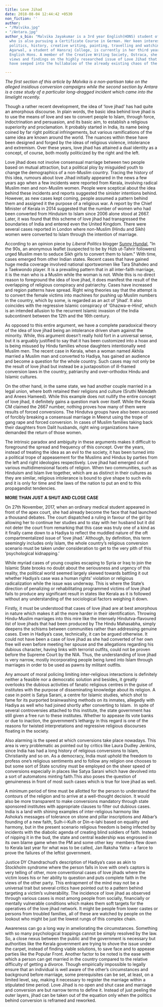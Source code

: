 ```yaml
---
title: Love Jihad
date: 2018-08-04 12:44:42 +0530
non_fiction: ''
author:
- "/Malvika.jpg"
- "/Antara.jpg"
author_s_bio: "Malvika Jayakumar is a 3rd year English(HONS) student of Hansraj College
  who is also pursuing a Certificate Course in German. Her keen interests include
  politics, history, creative writing, painting, travelling and watching movies.\n\n\nAntara
  Agarwal, a student of Hansraj College, is currently in her third year of pursuing
  English Hons. A member of the Creative Writing Society, Ostraca, she pens down her
  views and findings on the highly researched issue of Love Jihad that is said to
  have seeped into the hullabaloo of the already existing chaos of the county. "

---
```

_The first section of this article by Malvika is a non-partisan take on the alleged insidious conversion campaigns while the second section by Antara is a case study of a particular long-dragged incident which came into the limelight recently._

Though a rather recent development, the idea of ‘love jihad’ has had quite an amorphous discourse. In plain words, the basic idea behind love jihad is to use the means of love and sex to convert people to Islam, through force, indoctrination and persuasion, and its basic aim, to establish a religious superiority and proclamation. It probably started in India, its name being coined by far right political infringements, but various ramifications of the same idea are known around the world. The nuances within these have been designed and forged by the ideas of religious violence, intolerance and extremism. Over these years, love jihad has attained a dual identity as a concept, of course, both mostly politicized by the right and the left.

Love jihad does not involve consensual marriage between two people based on mutual attraction, but a political ploy by misguided youth to change the demographics of a non-Muslim country. Tracing the history of this idea, rumours about love Jihad initially appeared in the news a few years ago when a few incidents were reported from Kerala, involving radical Muslim men and non-Muslim women. People were sceptical about the idea behind these incidents and reports suggested the sinister intentions behind. However, as new cases kept coming, people assumed a pattern behind them and assigned it the purpose of a religious war. A report by the Chief Minister of Kerala in 2014 suggested that the number of women who had been converted from Hinduism to Islam since 2006 alone stood at 2667. Later, it was found that this scheme of love jihad had transgressed the boundaries of India and entered even the United Kingdom. There were several cases reported in London where non-Muslim (Hindu and Sikh) women were converted to Islam through the intention of marriage.

According to an opinion piece by _Liberal Politics_ blogger [Sunny Hundal](https://en.wikipedia.org/wiki/Sunny_Hundal), "In the 90s, an anonymous leaflet (suspected to be by Hizb ut-Tahrir followers) urged Muslim men to seduce Sikh girls to convert them to Islam." With time, cases emerged from other Indian states. Recent cases that have gained huge media coverage involved national sportswomen like Tara Shahdeo and a Taekwondo player. It is a prevailing pattern that in all inter-faith marriage, it is the man who is a Muslim while the woman is not. While this is no direct reason to foreground the idea of love jihad, it does manifest the result of the overlapping of religious conspiracy and patriarchy. Cases have increased and region patterns have spread. Right wing theories say that the attempt is to convert the female victims into machines for pushing up Muslim numbers in the country, which by some, is regarded as an act of ‘jihad’. It also coincides with the regressive Islamic conspiracy of ‘Ghazwa-e-Hind’, which is an intended allusion to the recurrent Islamic invasion of the India subcontinent between the 12th and the 16th century.

As opposed to this entire argument, we have a complete paradoxical theory of the idea of love jihad being an intolerance driven sham against the minority. While, this argument doesn’t really hold fort in a universal sense, but it is arguably justified to say that it has been customized into a hoax and is being misused by Hindu families whose daughters intentionally wed Muslim men. The recent case in Kerala, when a woman named Akhila married a Muslim man and converted to Hadiya, has gained an audience and become a question for the whole country. Such cases may not only be the result of love jihad but instead be a juxtaposition of ill-framed conversion laws in the country, patriarchy and over-orthodox Hindu and Islamic cultures.

On the other hand, in the same state, we had another couple married in a legal union, where both retained their religions and culture (Sruthi Meledath and Anees Hameed). While this example does not nullify the entire concept of love jihad, it definitely gains a question mark over itself. While the Kerala CM claimed the 2667 number, nothing proves how many of them were results of forced conversions. The Hindutva groups have also been accused of forcibly breaking a consensual marriage in Meerut using the trope of gang rape and forced conversion. In cases of Muslim families taking back their daughters from Dalit husbands, right wing organizations have demanded the return of those women.

The intrinsic paradox and ambiguity in these arguments makes it difficult to foreground the spread and frequency of this concept. Over the years, instead of treating the idea as an evil to the society, it has been turned into a political trope of appeasement for the Muslims and Hindus by parties from the left and right ideologies respectively. Love jihad had emerged out of various multidimensional facets of religion. When two communities, such as Hinduism and Islam live together, which are as distinct in their cultures as they are similar, religious intolerance is bound to give shape to such evils and it is only for time and the laws of the nation to put an end to this propagandist tendencies.

**MORE THAN JUST A SHUT AND CLOSE CASE**

On 27th November, 2017, when an ordinary medical student appeared in front of the apex court, she had already become the face that had launched a thousand debates. The court dispatched a ruling in favour of the girl by allowing her to continue her studies and to stay with her husband but it did not deter the court from remarking that this case was truly one of a kind as it finally came down to a Hadiya to reflect the muddled nature of the oft compartmentalized issue of ‘love jihad.’ Although, by definition, this term seemingly includes only Islam, the whole country’s religious conversion scenario must be taken under consideration to get to the very pith of this ‘psychological kidnapping.’

While myriad cases of young couples escaping to Syria or Iraq to join the Islamic State brooks no doubt about the seriousness and urgency of this reality, the political world seemed largely skewed towards battling it out whether Hadiya’s case was a human rights’ violation or religious radicalization while the issue was underway. This is where the State’s direction of penalizing or rehabilitating programmed victims of love jihad fails to produce any significant result in states like Kerala as it is followed without any understanding of the sociological factors weighing it down.

Firstly, it must be understood that cases of love jihad are at best amorphous in nature which makes it all the more harder in their identification. Throwing Hindu-Muslim marriages into this mire like the intensely Hindutva-flavoured list of love jihads that had been produced by The Hindu Mahasabha, simply deepens the schisms between communities rather than addressing genuine cases. Even in Hadiya’s case, technically, it can be argued otherwise. It could not have been a case of love jihad as she had converted of her own free will even before meeting her spouse and the allegations regarding his dubious character, having links with terrorist outfits, could not be proven before the Supreme Court by the NIA. Thus, the understanding of love jihad is very narrow, mostly incorporating people being lured into Islam through marriages in order to be used as pawns by militant outfits.

Any amount of moral policing limiting inter-religious interactions is definitely neither a feasible nor a democratic solution and besides, it greatly overlooks the dubious activities of fanatic religious centres in the guise of institutes with the purpose of disseminating knowledge about its religion. A case in point is Satya Sarani, a centre for Islamic studies, which shot to fame for its purported brainwashing methods on its inmates, allegedly with Hadiya as well who had joined shortly after converting to Islam.  In spite of several controversies attached to this institute, the state government has still given a free run to these institutes. Whether to appease its vote banks or due to inaction, the government’s lethargy in this regard is one of the reasons for twisted interpretations and regressive religious discourses floating in the society.

Also alarming is the speed at which conversions take place nowadays. This area is very problematic as pointed out by critics like Laura Dudley Jenkins, since India has had a long history of religious conversions to Islam, Christianity and so on. As a democracy, India must uphold the freedom to profess one’s religious sentiments and to follow any religion one chooses to but some sort of State scrutiny must be employed on the sheer speed of conversions especially in places like Satya Sarani which have devolved into a sort of automatons minting faith.This also poses the question of genuineness in front of most such cases which is true for love jihad as well.

A minimum period of time must be allotted for the person to understand the contours of the religion and to arrive at a well-thought decision. It would also be more transparent to make conversions mandatory through state sponsored institutes with appropriate clauses to filter out dubious cases. India is a land with shining examples of inter-religious harmony like Ashoka’s messages of tolerance on stone and pillar inscriptions and Akbar’s founding of a new faith, Sulh-i-Kulh or Din-e-lahi based on equality and harmony, but in the present scenario religious freedom is being infected by incidents with the diabolic agenda of creating blind soldiers of faith. Instead of nipping it in the bud, the state and central leadership was engrossed in its own blame game when the PM and some other key  members flew down to Kerala last year for what was to be called, Jan Raksha Yatra - a farce to prove the failures of the leftist government.

Justice DY Chandrachud’s description of Hadiya’s case as akin to Stockholm syndrome where the person falls in love with one’s captors is very telling of other, more conventional cases of love jihads where the victim loses his or her ability to question and puts complete faith in the views of the other party. This entrapment of the mind may not be a universal trait but several critics have pointed out to a pattern behind targeting a victim’s vulnerability. The incidence of love jihad as observed through various cases is most among people from socially, financially or mentally vulnerable conditions which makes them soft targets for the operatives of the love jihad network. It might be people from lower castes or persons from troubled families, all of these are watched by people on the lookout who might be just the lowest rungs of this complex chain.

Awareness can go a long way in ameliorating the circumstances. Something with so many psychological trappings cannot be simply resolved by the law. So, a close nexus between the public and the government is necessary but authorities like the Kerala government are trying to shove the issue under the carpet, instead of finding viable solutions, to save face and to appease parties like the Popular Front. Another factor to be noted is the ease with which a person can get married in the country compared to the relative difficulty of getting a divorce. Though empirically impossible to legally ensure that an individual is well aware of the other’s circumstances and background before marriage, some prerequisites can be set, at least, on a limited level, say, making it necessary to register the marriage within a stipulated time period. Love Jihad is no open and shut case and marriage and conversion are but narrow terms to define it. Instead of just peeling the outer layers, jihad can be taken out of the equation only when the politics behind conversion is reframed and reworked.